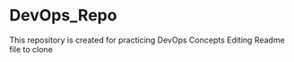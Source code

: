 # DevOps_Repo
This repository is created for practicing DevOps Concepts
Editing Readme file to clone
